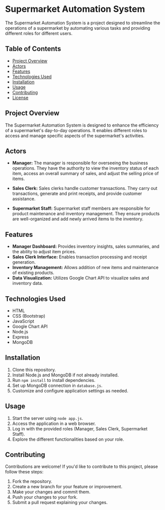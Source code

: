 # Supermarket Automation System

The Supermarket Automation System is a project designed to streamline the operations of a supermarket by automating various tasks and providing different roles for different users.

## Table of Contents
- [Project Overview](#project-overview)
- [Actors](#actors)
- [Features](#features)
- [Technologies Used](#technologies-used)
- [Installation](#installation)
- [Usage](#usage)
- [Contributing](#contributing)
- [License](#license)

## Project Overview

The Supermarket Automation System is designed to enhance the efficiency of a supermarket's day-to-day operations. It enables different roles to access and manage specific aspects of the supermarket's activities.

## Actors

- **Manager:** The manager is responsible for overseeing the business operations. They have the authority to view the inventory status of each item, access an overall summary of sales, and adjust the selling price of items.

- **Sales Clerk:** Sales clerks handle customer transactions. They carry out transactions, generate and print receipts, and provide customer assistance.

- **Supermarket Staff:** Supermarket staff members are responsible for product maintenance and inventory management. They ensure products are well-organized and add newly arrived items to the inventory.

## Features

- **Manager Dashboard:** Provides inventory insights, sales summaries, and the ability to adjust item prices.
- **Sales Clerk Interface:** Enables transaction processing and receipt generation.
- **Inventory Management:** Allows addition of new items and maintenance of existing products.
- **Data Visualization:** Utilizes Google Chart API to visualize sales and inventory data.

## Technologies Used

- HTML
- CSS (Bootstrap)
- JavaScript
- Google Chart API
- Node.js
- Express
- MongoDB

## Installation

1. Clone this repository.
2. Install Node.js and MongoDB if not already installed.
3. Run `npm install` to install dependencies.
4. Set up MongoDB connection in `database.js`.
5. Customize and configure application settings as needed.

## Usage

1. Start the server using `node app.js`.
2. Access the application in a web browser.
3. Log in with the provided roles (Manager, Sales Clerk, Supermarket Staff).
4. Explore the different functionalities based on your role.

## Contributing

Contributions are welcome! If you'd like to contribute to this project, please follow these steps:

1. Fork the repository.
2. Create a new branch for your feature or improvement.
3. Make your changes and commit them.
4. Push your changes to your fork.
5. Submit a pull request explaining your changes.


